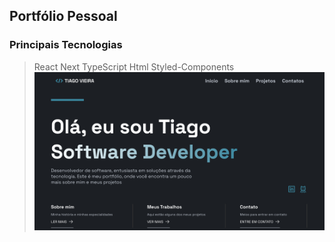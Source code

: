 ## Portfólio Pessoal 
### Principais Tecnologias
> React 
> Next
> TypeScript
> Html 
> Styled-Components
![Print do Projeto Final](./src/assets/PrintProjeto.png)


